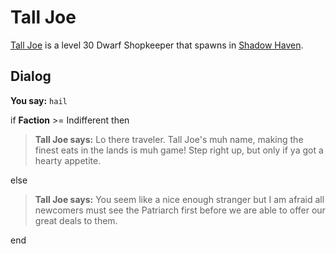 # Tall Joe



[Tall Joe](/npc/150275) is a level 30 Dwarf Shopkeeper that spawns in [Shadow Haven](/zone/150).



## Dialog

**You say:** `hail`



if **Faction** >= Indifferent then



>**Tall Joe says:** Lo there traveler. Tall Joe's muh name, making the finest eats in the lands is muh game! Step right up, but only if ya got a hearty appetite.


else



>**Tall Joe says:** You seem like a nice enough stranger but I am afraid all newcomers must see the Patriarch first before we are able to offer our great deals to them.

end
